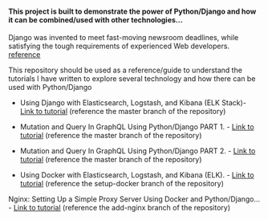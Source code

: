 ####  This project is built to demonstrate the power of Python/Django and how it can be combined/used with other technologies...

Django was invented to meet fast-moving newsroom deadlines, while satisfying the tough requirements of experienced Web developers. [reference](https://www.djangoproject.com/start/overview/)

This repository should be used as a reference/guide to understand the tutorials I have written to explore several technology and how there can be used with Python/Django

- Using Django with Elasticsearch, Logstash, and Kibana (ELK Stack)- [Link to tutorial](https://www.codementor.io/samueljames/using-django-with-elasticsearch-logstash-and-kibana-elk-stack-9l4fwx138)
(reference the master branch of the repository)

- Mutation and Query In GraphQL Using Python/Django PART 1. - [Link to tutorial](https://medium.com/@jamesvaresamuel/mutation-and-query-in-graphql-using-python-django-part-1-5bd4bce2b2a3)
(reference the master branch of the repository)

- Mutation and Query In GraphQL Using Python/Django PART 2. - [Link to tutorial](https://medium.com/@jamesvaresamuel/mutation-and-query-in-graphql-using-python-django-part-2-79d9852a1092)
(reference the master branch of the repository)

- Using Docker with Elasticsearch, Logstash, and Kibana (ELK). - [Link to tutorial](https://www.codementor.io/samueljames/using-docker-with-elasticsearch-logstash-and-kibana-elk-dzucc3c94?published=1) (reference the setup-docker branch of the repository)

Nginx: Setting Up a Simple Proxy Server Using Docker and Python/Django... - [Link to tutorial]()
(reference the add-nginx branch of the repository)